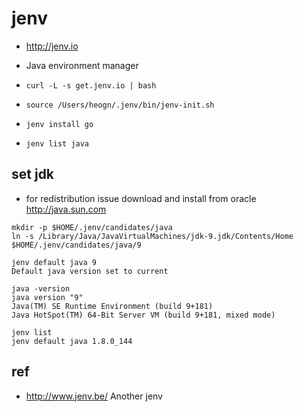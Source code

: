 # jenv
* http://jenv.io
* Java environment manager

* `curl -L -s get.jenv.io | bash`
* `source /Users/heogn/.jenv/bin/jenv-init.sh`

* `jenv install go`

* `jenv list java`

## set jdk
* for redistribution issue download and install from oracle http://java.sun.com

```
mkdir -p $HOME/.jenv/candidates/java
ln -s /Library/Java/JavaVirtualMachines/jdk-9.jdk/Contents/Home $HOME/.jenv/candidates/java/9

jenv default java 9
Default java version set to current

java -version
java version "9"
Java(TM) SE Runtime Environment (build 9+181)
Java HotSpot(TM) 64-Bit Server VM (build 9+181, mixed mode)
```

```
jenv list
jenv default java 1.8.0_144
```


## ref
* http://www.jenv.be/ Another jenv
